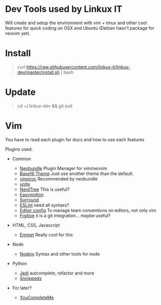 # Dev Tools used by Linkux IT

Will create and setup the environment with vim + tmux and other cool features for quick coding on
OSX and Ubuntu (Debian hasn't package for neovim yet).

Install
=======

> curl https://raw.githubusercontent.com/linkux-it/linkux-dev/master/install.sh | bash

Update
======

> cd ~/.linkux-dev && git pull

Vim
===

You have to read each plugin for docs and how to use each features

Plugins used:
 - Common
   - [Neobundle](https://github.com/Shougo/neobundle.vim) Plugin Manager for vim/neovim
   - [Base16 Theme](https://github.com/chriskempson/base16-vim) Just use another theme than the default.
   - [vimproc](https://github.com/Shougo/vimproc.vim) Recommended by neobundle
   - [unite](https://github.com/Shougo/unite.vim)
   - [NerdTree](https://github.com/scrooloose/nerdtree) This is useful?
   - [Easymotion](https://github.com/Lokaltog/vim-easymotion)
   - [Surround](https://github.com/tpope/vim-surround)
   - [ESLint](https://github.com/scrooloose/syntastic/tree/master/syntax_checkers)  need all syntaxs?
   - [Editor config](https://github.com/editorconfig/editorconfig-vim) To manage team conventions on editors, not only vim
   - [Figitive](https://github.com/tpope/vim-fugitive) it is a git integration... maybe useful?

 - HTML, CSS, Javascript
   - [Emmet](https://github.com/mattn/emmet-vim) Really cool for this

 - Node
   - [Nodejs](https://github.com/moll/vim-node) Syntax and other tools for node

 - Python
   - [Jedi](https://github.com/davidhalter/jedi-vim) autcomplete, refactor and more
   - [Snnippeds](https://github.com/SirVer/ultisnips)


 - For later?
   - [YouCompleteMe](https://github.com/Valloric/YouCompleteMe)
